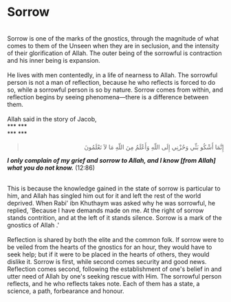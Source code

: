 Sorrow
======

   
 Sorrow is one of the marks of the gnostics, through the magnitude of
what comes to them of the Unseen when they are in seclusion, and the
intensity of their glorification of Allah. The outer being of the
sorrowful is contraction and his inner being is expansion.  
    
 He lives with men contentedly, in a life of nearness to Allah. The
sorrowful person is not a man of reflection, because he who reflects is
forced to do so, while a sorrowful person is so by nature. Sorrow comes
from within, and reflection begins by seeing phenomena—there is a
difference between them.  
    
 Allah said in the story of Jacob,  
*** ***  
*** ***

<blockquote dir="rtl">
  <p>
إِنَّمَا أَشْكُو بَثِّي وَحُزْنِي إِلَى اللّهِ وَأَعْلَمُ مِنَ اللّهِ
مَا لاَ تَعْلَمُونَ
  </p>
</blockquote>

***I only complain of my grief and sorrow to Allah, and I know [from
Allah] what you do not know.*** (12:86)

   
 This is because the knowledge gained in the state of sorrow is
particular to him, and Allah has singled him out for it and left the
rest of the world deprived. When Rabi' ibn Khuthaym was asked why he was
sorrowful, he replied, 'Because I have demands made on me. At the right
of sorrow stands contrition, and at the left of it stands silence.
Sorrow is a mark of the gnostics of Allah .'  
    
 Reflection is shared by both the elite and the common folk. If sorrow
were to be veiled from the hearts of the gnostics for an hour, they
would have to seek help; but if it were to be placed in the hearts of
others, they would dislike it. Sorrow is first, while second comes
security and good news. Reflection comes second, following the
establishment of one's belief in and utter need of Allah by one's
seeking rescue with Him. The sorrowful person reflects, and he who
reflects takes note. Each of them has a state, a science, a path,
forbearance and honour.


